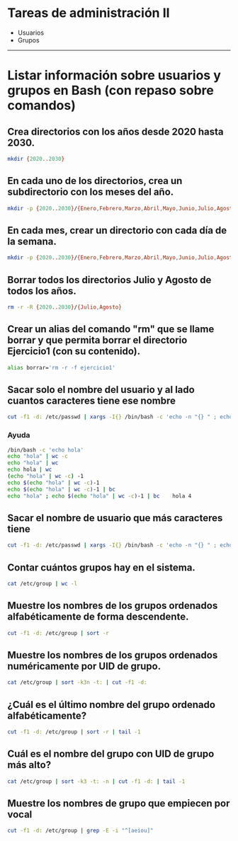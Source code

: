 # Tareas de administración II
- Usuarios
- Grupos

--------------

# Listar información sobre usuarios y grupos en Bash (con repaso sobre comandos)

## Crea  directorios con los años desde 2020 hasta 2030.
```Bash
mkdir {2020..2030}
```

## En cada uno de los directorios, crea un subdirectorio con los meses del año.
```Bash
mkdir -p {2020..2030}/{Enero,Febrero,Marzo,Abril,Mayo,Junio,Julio,Agosto,Septiembre,Octubre,Noviembre,Diciembre}
```

## En cada mes, crear un directorio con cada día de la semana.
```Bash
mkdir -p {2020..2030}/{Enero,Febrero,Marzo,Abril,Mayo,Junio,Julio,Agosto,Septiembre,Octubre,Noviembre,Diciembre}/{Lunes,Martes, Miercoles,Jueves,Viernes,Sabado,Domingo}
```

## Borrar todos los directorios Julio y Agosto de todos los años.
```Bash
rm -r -R {2020..2030}/{Julio,Agosto}
```

## Crear un alias del comando "rm" que se llame borrar y que permita borrar el directorio Ejercicio1 (con su contenido).
```Bash
alias borrar='rm -r -f ejercicio1'
```

## Sacar solo el nombre del usuario y al lado cuantos caracteres tiene ese nombre
```Bash
cut -f1 -d: /etc/passwd | xargs -I{} /bin/bash -c 'echo -n "{} " ; echo $(echo {} | wc -c)-1 | bc'
```
### Ayuda
```Bash
/bin/bash -c 'echo hola'
echo "hola" | wc -c
echo "hola" | wc
echo hola | wc
(echo "hola" | wc -c) -1
echo $(echo "hola" | wc -c)-1
echo $(echo "hola" | wc -c)-1 | bc
echo "hola" ; echo $(echo "hola" | wc -c)-1 | bc	hola 4
```

## Sacar el nombre de usuario que más caracteres tiene
```Bash
cut -f1 -d: /etc/passwd | xargs -I{} /bin/bash -c 'echo -n "{} " ; echo $(echo {} | wc -c)-1 | bc' | sort -k2n | cut -f1 -d" " | tail -1
```

## Contar cuántos grupos hay en el sistema.
```Bash
cat /etc/group | wc -l
```

## Muestre los nombres de los grupos ordenados alfabéticamente de forma descendente.
```Bash
cut -f1 -d: /etc/group | sort -r
```

## Muestre los nombres de los grupos ordenados numéricamente por UID de grupo.
```Bash
cat /etc/group | sort -k3n -t: | cut -f1 -d:
```

## ¿Cuál es el último nombre del grupo ordenado alfabéticamente? 
```Bash
cut -f1 -d: /etc/group | sort -r | tail -1
```

## Cuál es el nombre del grupo con UID de grupo más alto?
```Bash
cat /etc/group | sort -k3 -t: -n | cut -f1 -d: | tail -1
```

## Muestre los nombres de grupo que empiecen por vocal
```Bash
cut -f1 -d: /etc/group | grep -E -i "^[aeiou]"
```
